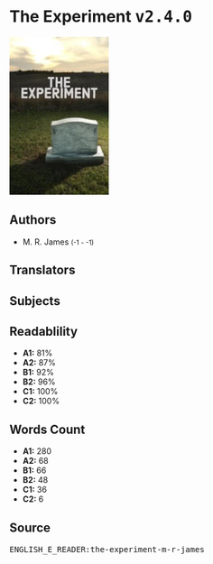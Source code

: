 # The Experiment <kbd>v2.4.0</kbd>

![](./cover.medium.jpg "")

## Authors


 - M. R. James <small>(-1 - -1)</small>

## Translators



## Subjects



## Readablility


 - **A1:** 81%
 - **A2:** 87%
 - **B1:** 92%
 - **B2:** 96%
 - **C1:** 100%
 - **C2:** 100%

## Words Count


 - **A1:** 280
 - **A2:** 68
 - **B1:** 66
 - **B2:** 48
 - **C1:** 36
 - **C2:** 6

## Source


<kbd>ENGLISH_E_READER:the-experiment-m-r-james</kbd>
